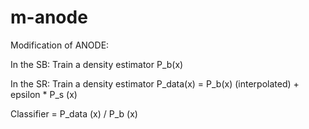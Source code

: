 # m-anode

Modification of ANODE: 

In the SB: Train a density estimator P_b(x)

In the SR: Train a density estimator P_data(x) = P_b(x) (interpolated) + epsilon * P_s (x)

Classifier = P_data (x) / P_b (x)

